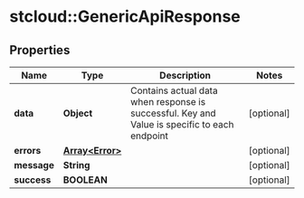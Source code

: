 # stcloud::GenericApiResponse

## Properties
Name | Type | Description | Notes
------------ | ------------- | ------------- | -------------
**data** | **Object** | Contains actual data when response is successful. Key and Value is specific to each endpoint | [optional] 
**errors** | [**Array&lt;Error&gt;**](Error.md) |  | [optional] 
**message** | **String** |  | [optional] 
**success** | **BOOLEAN** |  | [optional] 


